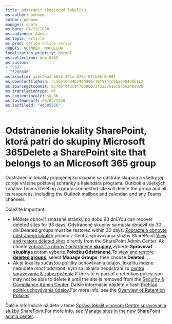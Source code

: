 ```yaml
---
title: Odstrániť skupinovú lokalitu
ms.author: pebaum
author: pebaum
manager: scotv
ms.date: 04/21/2020
ms.audience: Admin
ms.topic: article
ms.prod: office-online-server
ROBOTS: NOINDEX, NOFOLLOW
localization_priority: Normal
ms.collection: Adm_O365
ms.custom:
- "567"
- "5200006"
ms.assetid: aa6c2aa1-6853-461c-8764-01fb96f8e981
ms.openlocfilehash: cc55e10d44624ddd56c10f57a1c5ba0964d6b1c2
ms.sourcegitcommit: bc7d6f4f3c9f7060d073f5130e1ec856e248d020
ms.translationtype: MT
ms.contentlocale: sk-SK
ms.lasthandoff: 06/02/2020
ms.locfileid: "44505666"
---
```

# <a name="delete-a-sharepoint-site-that-belongs-to-an-microsoft-365-group"></a><span data-ttu-id="69b71-102">Odstránenie lokality SharePoint, ktorá patrí do skupiny Microsoft 365</span><span class="sxs-lookup"><span data-stu-id="69b71-102">Delete a SharePoint site that belongs to an Microsoft 365 group</span></span>

<span data-ttu-id="69b71-103">Odstránením lokality pripojenej ku skupine sa odstráni skupina a všetky jej zdroje vrátane poštovej schránky a kalendára programu Outlook a všetkých kanálov Teams.</span><span class="sxs-lookup"><span data-stu-id="69b71-103">Deleting a group-connected site will delete the group and all its resources, including the Outlook mailbox and calendar, and any Teams channels.</span></span>
  
<span data-ttu-id="69b71-104">Dôležité:</span><span class="sxs-lookup"><span data-stu-id="69b71-104">Important:</span></span>

- <span data-ttu-id="69b71-105">Môžete obnoviť zmazané stránky po dobu 93 dní.</span><span class="sxs-lookup"><span data-stu-id="69b71-105">You can recover deleted sites for 93 days.</span></span> <span data-ttu-id="69b71-106">Odstránené skupiny sa musia obnoviť do 30 dní.</span><span class="sxs-lookup"><span data-stu-id="69b71-106">Deleted groups must be restored within 30 days.</span></span> <span data-ttu-id="69b71-107">[Zobrazte a obnovte odstránené lokality](https://admin.microsoft.com/sharepoint?page=recyclebin&modern=true) priamo z Centra spravovania služby SharePoint.</span><span class="sxs-lookup"><span data-stu-id="69b71-107">[View and restore deleted sites](https://admin.microsoft.com/sharepoint?page=recyclebin&modern=true) directly from the SharePoint Admin Center.</span></span> <span data-ttu-id="69b71-108">Ak chcete [zobraziť a obnoviť odstránené **skupiny,**](https://outlook.office.com/people/group/deleted)vyberte **Spravovať skupiny**a potom vyberte **Položku Odstránené**.</span><span class="sxs-lookup"><span data-stu-id="69b71-108">To [view and restore **deleted groups**](https://outlook.office.com/people/group/deleted), select **Manage Groups**, then choose **Deleted**.</span></span>
- <span data-ttu-id="69b71-109">Ak je lokalita súčasťou politiky uchovávania údajov, lokalitu možno nebudete môcť odstrániť, kým sa lokalita neodstráni zo [centra spravovania & zabezpečenia](https://protection.office.com/?rfr=AdminCenter#/retention).</span><span class="sxs-lookup"><span data-stu-id="69b71-109">If the site is part of a retention policy, you may not be able to delete it until the site is removed from the [Security & Compliance Admin Center](https://protection.office.com/?rfr=AdminCenter#/retention).</span></span> <span data-ttu-id="69b71-110">Ďalšie informácie nájdete v časti [Prehľad politík uchovávania údajov](https://docs.microsoft.com/microsoft-365/compliance/retention-policies).</span><span class="sxs-lookup"><span data-stu-id="69b71-110">For more info, see the [Overview of Retention Policies](https://docs.microsoft.com/microsoft-365/compliance/retention-policies).</span></span>
  
<span data-ttu-id="69b71-111">Ďalšie informácie nájdete v téme [Správa lokalít v novom Centre spravovania služby SharePoint](https://docs.microsoft.com/sharepoint/manage-sites-in-new-admin-center).</span><span class="sxs-lookup"><span data-stu-id="69b71-111">For more info, see [Manage sites in the new SharePoint admin center](https://docs.microsoft.com/sharepoint/manage-sites-in-new-admin-center).</span></span>
